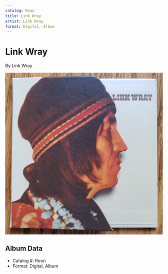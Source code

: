 ```yaml
---
catalog: Roon
title: Link Wray
artist: Link Wray
format: Digital, Album
---
```


# Link Wray

By Link Wray

![](../../assets/albumcovers/Link_Wray-Link_Wray.png)

## Album Data

- Catalog #: Roon
- Format: Digital, Album

